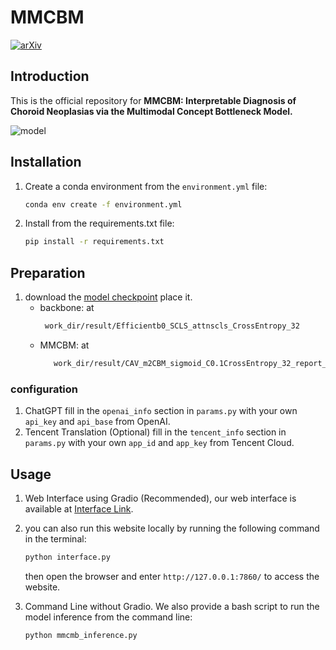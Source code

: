 # MMCBM 
[![arXiv](https://img.shields.io/badge/arXiv-MMCBM-b31b1b.svg)](https://arxiv.org/abs/2307.14433)

## Introduction
This is the official repository for **MMCBM: Interpretable Diagnosis of Choroid Neoplasias via the Multimodal Concept
Bottleneck Model.**

![model](images/Fig1_v2.png)

## Installation

1. Create a conda environment from the `environment.yml` file:
   ```bash
   conda env create -f environment.yml
   ```

2. Install from the requirements.txt file:
   ```bash
   pip install -r requirements.txt
   ```

## Preparation

1. download
   the [model checkpoint](https://drive.google.com/drive/folders/1YwDhqC_M9ACBnGjn_8IZouWHgJx1ue5Q?usp=drive_link) place
   it.
    + backbone:  at 
      ```bash
       work_dir/result/Efficientb0_SCLS_attnscls_CrossEntropy_32
      ```
    + MMCBM: at 
      ```bash
         work_dir/result/CAV_m2CBM_sigmoid_C0.1CrossEntropy_32_report_strict_add_aow_zero_MM_max
      ```

### configuration

1. ChatGPT
   fill in the `openai_info` section in `params.py` with your own `api_key` and `api_base` from OpenAI.
2. Tencent Translation (Optional)
   fill in the `tencent_info` section in `params.py` with your own `app_id` and `app_key` from Tencent Cloud.

## Usage

1. Web Interface using Gradio (Recommended), our web interface is available
   at [Interface Link](https://intervention.liuy.site).
2. you can also run this website locally by running the following command in the terminal:
   ```bash
   python interface.py
   ```
   then open the browser and enter `http://127.0.0.1:7860/` to access the website.

2. Command Line without Gradio. We also provide a bash script to run the model inference from the command line:
   ```bash
   python mmcmb_inference.py
   ```